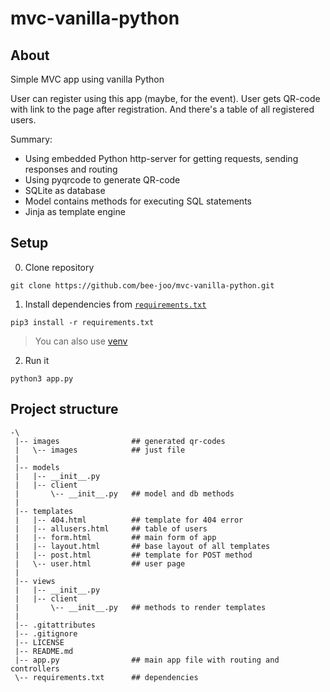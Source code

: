 # mvc-vanilla-python

## About

Simple MVC app using vanilla Python  
  
User can register using this app (maybe, for the event). User gets QR-code with link to the page after registration. And there's a table of all registered users.
  
Summary:
* Using embedded Python http-server for getting requests, sending responses and routing  
* Using pyqrcode to generate QR-code  
* SQLite as database  
* Model contains methods for executing SQL statements  
* Jinja as template engine  

## Setup  
0. Clone repository
```
git clone https://github.com/bee-joo/mvc-vanilla-python.git
```
1. Install dependencies from [`requirements.txt`](./requirements.txt)
```
pip3 install -r requirements.txt
```
>You can also use [venv](https://docs.python.org/3/library/venv.html) 
2. Run it
```
python3 app.py
```

## Project structure
```
-\
 |-- images                ## generated qr-codes
 |   \-- images            ## just file
 |
 |-- models                
 |   |-- __init__.py
 |   |-- client   
 |       \-- __init__.py   ## model and db methods
 |
 |-- templates
 |   |-- 404.html          ## template for 404 error
 |   |-- allusers.html     ## table of users
 |   |-- form.html         ## main form of app
 |   |-- layout.html       ## base layout of all templates
 |   |-- post.html         ## template for POST method
 |   \-- user.html         ## user page
 |
 |-- views                
 |   |-- __init__.py
 |   |-- client   
 |       \-- __init__.py   ## methods to render templates
 |
 |-- .gitattributes
 |-- .gitignore 
 |-- LICENSE
 |-- README.md
 |-- app.py                ## main app file with routing and controllers
 \-- requirements.txt      ## dependencies
```
